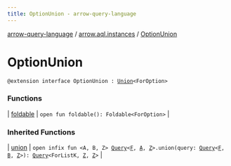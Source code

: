 ```yaml
---
title: OptionUnion - arrow-query-language
---
```


[arrow-query-language](../../index.html) / [arrow.aql.instances](../index.html) / [OptionUnion](./index.html)

# OptionUnion

`@extension interface OptionUnion : `[`Union`](../../arrow.aql/-union/index.html)`<ForOption>`

### Functions

| [foldable](foldable.html) | `open fun foldable(): Foldable<ForOption>` |

### Inherited Functions

| [union](../../arrow.aql/-union/union.html) | `open infix fun <A, B, Z> `[`Query`](../../arrow.aql/-query/index.html)`<`[`F`](../../arrow.aql/-union/index.html#F)`, `[`A`](../../arrow.aql/-union/union.html#A)`, `[`Z`](../../arrow.aql/-union/union.html#Z)`>.union(query: `[`Query`](../../arrow.aql/-query/index.html)`<`[`F`](../../arrow.aql/-union/index.html#F)`, `[`B`](../../arrow.aql/-union/union.html#B)`, `[`Z`](../../arrow.aql/-union/union.html#Z)`>): `[`Query`](../../arrow.aql/-query/index.html)`<ForListK, `[`Z`](../../arrow.aql/-union/union.html#Z)`, `[`Z`](../../arrow.aql/-union/union.html#Z)`>` |

